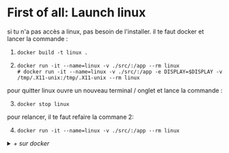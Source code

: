 # First of all: Launch linux

si tu n'a pas accès a linux, pas besoin de l'installer.
il te faut docker et lancer la commande :

1.
    ```shell
    docker build -t linux .
    ```

2.
     ```shell
     docker run -it --name=linux -v ./src/:/app --rm linux
    # docker run -it --name=linux -v ./src/:/app -e DISPLAY=$DISPLAY -v /tmp/.X11-unix:/tmp/.X11-unix --rm linux
     ```

pour quitter linux ouvre un nouveau terminal / onglet et lance la commande :

3.
      ```shell
      docker stop linux
      ```

pour relancer, il te faut refaire la commane 2:

4.
      ```shell
     docker run -it --name=linux -v ./src/:/app --rm linux
     ```

 <details close><summary><i>+ sur docker</i></summary>

 ou plus simplement :

 ```shell
 docker run -it ubuntu
 ```
 > il faudra stoper le container en recuperant son nom (`docker container ls`), et aucun volume ne sera alouable.

pour afficher les container en cours:

1.
      ```shell
      docker container ls -a
      ```

pour tuer tout les containers :

2.
      ```shell
      docker container prune -a
      ```

ou uniquement _linux_ :

3.
      ```shell
      docker container rm linux
      ```

meme chose pour l'image :

- 
    ```shell
    docker images
    ```

-
    ```shell
    docker image rm [IMAGE ID]
    ```

ou :

-
    ```shell
    docker image prune -a
    ```

    _`-a` pour supprimer toutes les images_

ton system sera plus clean.
  </details>
